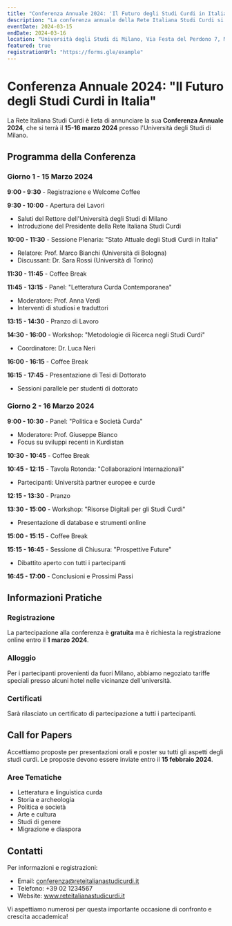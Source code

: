 ```yaml
---
title: "Conferenza Annuale 2024: 'Il Futuro degli Studi Curdi in Italia'"
description: "La conferenza annuale della Rete Italiana Studi Curdi si terrà a Milano il 15-16 marzo 2024"
eventDate: 2024-03-15
endDate: 2024-03-16
location: "Università degli Studi di Milano, Via Festa del Perdono 7, Milano"
featured: true
registrationUrl: "https://forms.gle/example"
---
```


# Conferenza Annuale 2024: "Il Futuro degli Studi Curdi in Italia"

La Rete Italiana Studi Curdi è lieta di annunciare la sua **Conferenza Annuale 2024**, che si terrà il **15-16 marzo 2024** presso l'Università degli Studi di Milano.

## Programma della Conferenza

### Giorno 1 - 15 Marzo 2024

**9:00 - 9:30** - Registrazione e Welcome Coffee

**9:30 - 10:00** - Apertura dei Lavori
- Saluti del Rettore dell'Università degli Studi di Milano
- Introduzione del Presidente della Rete Italiana Studi Curdi

**10:00 - 11:30** - Sessione Plenaria: "Stato Attuale degli Studi Curdi in Italia"
- Relatore: Prof. Marco Bianchi (Università di Bologna)
- Discussant: Dr. Sara Rossi (Università di Torino)

**11:30 - 11:45** - Coffee Break

**11:45 - 13:15** - Panel: "Letteratura Curda Contemporanea"
- Moderatore: Prof. Anna Verdi
- Interventi di studiosi e traduttori

**13:15 - 14:30** - Pranzo di Lavoro

**14:30 - 16:00** - Workshop: "Metodologie di Ricerca negli Studi Curdi"
- Coordinatore: Dr. Luca Neri

**16:00 - 16:15** - Coffee Break

**16:15 - 17:45** - Presentazione di Tesi di Dottorato
- Sessioni parallele per studenti di dottorato

### Giorno 2 - 16 Marzo 2024

**9:00 - 10:30** - Panel: "Politica e Società Curda"
- Moderatore: Prof. Giuseppe Bianco
- Focus su sviluppi recenti in Kurdistan

**10:30 - 10:45** - Coffee Break

**10:45 - 12:15** - Tavola Rotonda: "Collaborazioni Internazionali"
- Partecipanti: Università partner europee e curde

**12:15 - 13:30** - Pranzo

**13:30 - 15:00** - Workshop: "Risorse Digitali per gli Studi Curdi"
- Presentazione di database e strumenti online

**15:00 - 15:15** - Coffee Break

**15:15 - 16:45** - Sessione di Chiusura: "Prospettive Future"
- Dibattito aperto con tutti i partecipanti

**16:45 - 17:00** - Conclusioni e Prossimi Passi

## Informazioni Pratiche

### Registrazione
La partecipazione alla conferenza è **gratuita** ma è richiesta la registrazione online entro il **1 marzo 2024**.

### Alloggio
Per i partecipanti provenienti da fuori Milano, abbiamo negoziato tariffe speciali presso alcuni hotel nelle vicinanze dell'università.

### Certificati
Sarà rilasciato un certificato di partecipazione a tutti i partecipanti.

## Call for Papers

Accettiamo proposte per presentazioni orali e poster su tutti gli aspetti degli studi curdi. Le proposte devono essere inviate entro il **15 febbraio 2024**.

### Aree Tematiche
- Letteratura e linguistica curda
- Storia e archeologia
- Politica e società
- Arte e cultura
- Studi di genere
- Migrazione e diaspora

## Contatti

Per informazioni e registrazioni:
- Email: conferenza@reteitalianastudicurdi.it
- Telefono: +39 02 1234567
- Website: www.reteitalianastudicurdi.it

Vi aspettiamo numerosi per questa importante occasione di confronto e crescita accademica!
